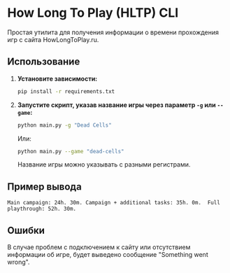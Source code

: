 # How Long To Play (HLTP) CLI

Простая утилита для получения информации о времени прохождения игр с сайта HowLongToPlay.ru.


## Использование

1.  **Установите зависимости:**

    ```bash
    pip install -r requirements.txt
    ```

2.  **Запустите скрипт, указав название игры через параметр `-g` или `--game`:**

    ```bash
    python main.py -g "Dead Cells"
    ```

    Или:

    ```bash
    python main.py --game "dead-cells"
    ```

    Название игры можно указывать с разными регистрами.


## Пример вывода

`Main campaign: 24h. 30m.
Campaign + additional tasks: 35h. 0m. 
Full playthrough: 52h. 30m.`


## Ошибки

В случае проблем с подключением к сайту или отсутствием информации об игре, будет выведено сообщение "Something went wrong".
